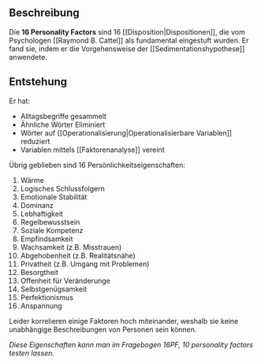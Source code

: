 ## Beschreibung
Die **16 Personality Factors** sind 16 [[Disposition|Dispositionen]], die vom Psychologen [[Raymond B. Cattel]] als fundamental eingestuft wurden.
Er fand sie, indem er die Vorgehensweise der [[Sedimentationshypothese]] anwendete.


## Entstehung
Er hat:
- Alltagsbegriffe gesammelt
- Ähnliche Wörter Eliminiert
- Wörter auf [[Operationalisierung|Operationalisierbare Variablen]] reduziert
- Variablen mittels [[Faktorenanalyse]] vereint

Übrig geblieben sind 16 Persönlichkeitseigenschaften:

1. Wärme
2. Logisches Schlussfolgern
3. Emotionale Stabilität
4. Dominanz
5. Lebhaftigkeit
6. Regelbewusstsein
7. Soziale Kompetenz
8. Empfindsamkeit
9. Wachsamkeit (z.B. Misstrauen)
10. Abgehobenheit (z.B. Realitätsnähe)
11. Privatheit (z.B. Umgang mit Problemen)
12. Besorgtheit
13. Offenheit für Veränderunge
14. Selbstgenügsamkeit
15. Perfektionismus
16. Anspannung

Leider korrelieren einige Faktoren hoch miteinander, weshalb sie keine unabhängige Beschreibungen von Personen sein können.

*Diese Eigenschaften kann man im Fragebogen 16PF, 10 personality factors testen lassen.*